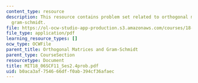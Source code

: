 ```yaml
---
content_type: resource
description: This resource contains problem set related to orthogonal matrices and
  gram-schmidt.
file: https://ol-ocw-studio-app-production.s3.amazonaws.com/courses/18-06sc-linear-algebra-fall-2011/b0aca3af754666dff0ab394cf36afaec_MIT18_06SCF11_Ses2.4prob.pdf
file_type: application/pdf
learning_resource_types: []
ocw_type: OCWFile
parent_title: Orthogonal Matrices and Gram-Schmidt
parent_type: CourseSection
resourcetype: Document
title: MIT18_06SCF11_Ses2.4prob.pdf
uid: b0aca3af-7546-66df-f0ab-394cf36afaec
---
```

